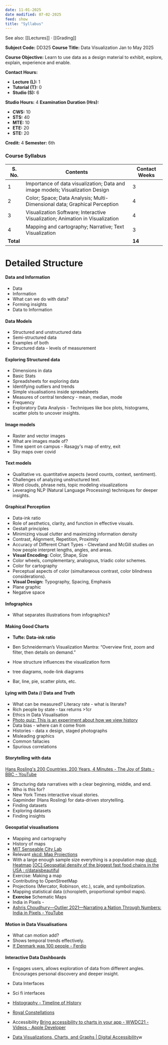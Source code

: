 ```yaml
---
date: 11-01-2025
date modified: 07-02-2025
feed: show
title: "Syllabus"
---
```


See also: [[Lectures]] · [[Grading]]

**Subject Code:** DD325
**Course Title:** Data Visualization
Jan to May 2025

**Course Objective:** Learn to use data as a design material to exhibit, explore, explain, experience and enable.

**Contact Hours:**
- **Lecture (L):** 1
- **Tutorial (T):** 0
- **Studio (S):** 6

**Studio Hours:** 4
**Examination Duration (Hrs):**
- **CWS:** 10
- **STS:** 40
- **MTE:** 10
- **ETE:** 20
- **STE:** 20

**Credit:** 4
**Semester:** 6th
### Course Syllabus

| **S. No.** | **Contents**                                                                  | **Contact Weeks** |
| ---------- | ----------------------------------------------------------------------------- | ----------------- |
| 1          | Importance of data visualization; Data and image models; Visualization Design | 3                 |
| 2          | Color; Space; Data Analysis; Multi-Dimensional data; Graphical Perception     | 4                 |
| 3          | Visualization Software; Interactive Visualization; Animation in Visualization | 4                 |
| 4          | Mapping and cartography; Narrative; Text Visualization                        | 3                 |
| **Total**  |                                                                               | **14**            |

# Detailed Structure

#### Data and Information
- Data
- Information
- What can we do with data?
- Forming insights
- Data to Information

#### Data Models
- Structured and unstructured data
- Semi-structured data
- Examples of both
- Structured data - levels of measurement
#### Exploring Structured data
- Dimensions in data
- Basic Stats
- Spreadsheets for exploring data
- Identifying outliers and trends
- Simple visualisations inside spreadsheets
- Measures of central tendency - mean, median, mode
- Frequency
- Exploratory Data Analysis - Techniques like box plots, histograms, scatter plots to uncover insights.

#### Image models
- Raster and vector images
- What are images made of?
- Time spent on campus - Rasagy's map of entry, exit
- Sky maps over covid

#### Text models
- Qualitative vs. quantitative aspects (word counts, context, sentiment).
- Challenges of analyzing unstructured text.
- Word clouds, phrase nets, topic modeling visualizations
- Leveraging NLP (Natural Language Processing) techniques for deeper insights.
#### Graphical Perception
- Data-ink ratio
- Role of aesthetics, clarity, and function in effective visuals.
- Gestalt principles
- Minimizing visual clutter and maximizing information density
- Contrast, Alignment, Repetition, Proximity
- Accuracy of Different Chart Types - Cleveland and McGill studies on how people interpret lengths, angles, and areas.
- **Visual Encoding:** Color, Shape, Size
- Color wheels, complementary, analogous, triadic color schemes.
- Color for cartography
- Perceptual aspects of color (simultaneous contrast, color blindness considerations).
- **Visual Design:** Typography, Spacing, Emphasis
- Plane graphic
- Negative space

#### Infographics
- What separates illustrations from infographics?
#### Making Good Charts

- **Tufte: Data-ink ratio**
- Ben Schneiderman’s Visualization Mantra: “Overview first, zoom and filter, then details on demand.”

- How structure influences the visualization form
- tree diagrams, node-link diagrams
- Bar, line, pie, scatter plots, etc.
#### Lying with Data // Data and Truth
- What can be measured? Literacy rate - what is literate?
- Rich people by state - tax returns >1cr
- Ethics in Data Visualisation
- [Photo quiz: This is an experiment about how we view history](https://pudding.cool/2020/10/photo-history/)
- Data bias - where can it come from
- Histories - data x design, staged photographs
- Misleading graphics
- Common fallacies
- Spurious correlations
#### Storytelling with data

[Hans Rosling's 200 Countries, 200 Years, 4 Minutes - The Joy of Stats - BBC - YouTube](https://www.youtube.com/watch?v=jbkSRLYSojo)

- Structuring data narratives with a clear beginning, middle, and end.
- Who is this for?
- New York Times interactive visual stories.
- Gapminder (Hans Rosling) for data-driven storytelling.
- Finding datasets
- Exploring datasets
- Finding insights
#### Geospatial visualisations
- Mapping and cartography
- History of maps
- [MIT Senseable City Lab](https://senseable.mit.edu/)
- Relevant [xkcd: Map Projections](https://xkcd.com/977/)
- With a large enough sample size everything is a population map [xkcd: Heatmap](https://xkcd.com/1138/) [\[OC\] Geospatial density of the biggest fast food chains in the USA : r/dataisbeautiful](https://www.reddit.com/r/dataisbeautiful/comments/zkercv/oc_geospatial_density_of_the_biggest_fast_food/)
- Exercise: Making a map
- Contributing to OpenStreetMap
- Projections (Mercator, Robinson, etc.), scale, and symbolization.
- Mapping statistical data (choropleth, proportional symbol maps).
- **Exercise** Schematic Maps
- India in Pixels -
- [Ashris Choudhury—Outlier 2021—Narrating a Nation Through Numbers: India in Pixels - YouTube](https://www.youtube.com/watch?v=p1uxZMGyX6E)
#### Motion in Data Visualisations
- What can motion add?
- Shows temporal trends effectively.
- [If Denmark was 100 people - Ferdio](https://ferdio.com/en/work/statistics-denmark-100-people/)
#### Interactive Data Dashboards
- Engages users, allows exploration of data from different angles. Encourages personal discovery and deeper insight.
- Data Interfaces
- Sci fi interfaces
- [Histography - Timeline of History](https://histography.io/)
- [Royal Constellations](https://royalconstellations.visualcinnamon.com/)

- Accessibility [Bring accessibility to charts in your app - WWDC21 - Videos - Apple Developer](https://developer.apple.com/videos/play/wwdc2021/10122/)
- [Data Visualizations, Charts, and Graphs \| Digital Accessibility​](https://accessibility.huit.harvard.edu/data-viz-charts-graphs)w